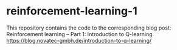 # reinforcement-learning-1
This repository contains the code to the corresponding blog post: Reinforcement learning – Part 1: Introduction to Q-learning.
https://blog.novatec-gmbh.de/introduction-to-q-learning/ 
